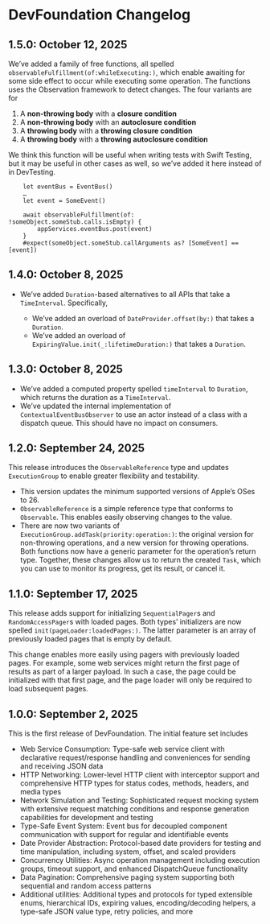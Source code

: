 # DevFoundation Changelog


## 1.5.0: October 12, 2025

We’ve added a family of free functions, all spelled `observableFulfillment(of:whileExecuting:)`,
which enable awaiting for some side effect to occur while executing some operation. The functions
uses the Observation framework to detect changes. The four variants are for

  1. A **non-throwing body** with a **closure condition**
  2. A **non-throwing body** with an **autoclosure condition**
  3. A **throwing body** with a **throwing closure condition**
  4. A **throwing body** with a **throwing autoclosure condition**

We think this function will be useful when writing tests with Swift Testing, but it may be useful
in other cases as well, so we’ve added it here instead of in DevTesting.

        let eventBus = EventBus()
        …
        let event = SomeEvent()

        await observableFulfillment(of: !someObject.someStub.calls.isEmpty) {
            appServices.eventBus.post(event)
        }
        #expect(someObject.someStub.callArguments as? [SomeEvent] == [event])



## 1.4.0: October 8, 2025

  - We’ve added `Duration`-based alternatives to all APIs that take a `TimeInterval`. Specifically,

      - We’ve added an overload of `DateProvider.offset(by:)` that takes a `Duration`.
      - We’ve added an overload of `ExpiringValue.init(_:lifetimeDuration:)` that takes a
        `Duration`.


## 1.3.0: October 8, 2025

  - We’ve added a computed property spelled `timeInterval` to `Duration`, which returns the
    duration as a `TimeInterval`.
  - We’ve updated the internal implementation of `ContextualEventBusObserver` to use an actor
    instead of a class with a dispatch queue. This should have no impact on consumers.


## 1.2.0: September 24, 2025

This release introduces the `ObservableReference` type and updates `ExecutionGroup` to enable
greater flexibility and testability.

  - This version updates the minimum supported versions of Apple’s OSes to 26.
  - `ObservableReference` is a simple reference type that conforms to `Observable`. This enables
    easily observing changes to the value.
  - There are now two variants of `ExecutionGroup.addTask(priority:operation:)`: the original
    version for non-throwing operations, and a new version for throwing operations. Both functions
    now have a generic parameter for the operation’s return type. Together, these changes allow us
    to return the created `Task`, which you can use to monitor its progress, get its result, or
    cancel it.


## 1.1.0: September 17, 2025

This release adds support for initializing `SequentialPager`s and `RandomAccessPager`s with loaded
pages. Both types’ initializers are now spelled `init(pageLoader:loadedPages:)`. The latter
parameter is an array of previously loaded pages that is empty by default.

This change enables more easily using pagers with previously loaded pages. For example, some web
services might return the first page of results as part of a larger payload. In such a case, the
page could be initialized with that first page, and the page loader will only be required to load
subsequent pages.


## 1.0.0: September 2, 2025

This is the first release of DevFoundation. The initial feature set includes

  - Web Service Consumption: Type-safe web service client with declarative request/response handling
    and conveniences for sending and receiving JSON data
  - HTTP Networking: Lower-level HTTP client with interceptor support and comprehensive HTTP types
    for status codes, methods, headers, and media types
  - Network Simulation and Testing: Sophisticated request mocking system with extensive request
    matching conditions and response generation capabilities for development and testing
  - Type-Safe Event System: Event bus for decoupled component communication with support for regular
    and identifiable events
  - Date Provider Abstraction: Protocol-based date providers for testing and time manipulation,
    including system, offset, and scaled providers
  - Concurrency Utilities: Async operation management including execution groups, timeout support,
    and enhanced DispatchQueue functionality
  - Data Pagination: Comprehensive paging system supporting both sequential and random access
    patterns
  - Additional utilities: Additional types and protocols for typed extensible enums, hierarchical
    IDs, expiring values, encoding/decoding helpers, a type-safe JSON value type, retry policies,
    and more
